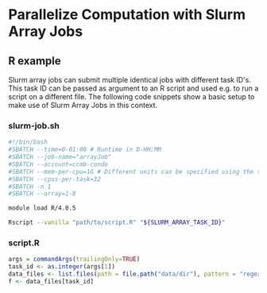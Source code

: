 # Parallelize Computation with Slurm Array Jobs

## R example
Slurm array jobs can submit multiple identical jobs with different task ID's.
This task ID can be passed as argument to an R script and used e.g. to run a script on a different file.
The following code snippets show a basic setup to make use of Slurm Array Jobs in this context.

### slurm-job.sh
```bash
#!/bin/bash
#SBATCH --time=0-01:00 # Runtime in D-HH:MM
#SBATCH --job-name="arrayJob"
#SBATCH --account=ccmb-condo
#SBATCH --mem-per-cpu=1G # Different units can be specified using the suffix [K|M|G|T]
#SBATCH --cpus-per-task=32
#SBATCH -n 1
#SBATCH --array=1-8

module load R/4.0.5

Rscript --vanilla "path/to/script.R" "${SLURM_ARRAY_TASK_ID}"
```
### script.R
```R
args = commandArgs(trailingOnly=TRUE)
task_id <- as.integer(args[1])
data_files <- list.files(path = file.path("data/dir"), pattern = "regex file pattern")
f <- data_files[task_id]
```
